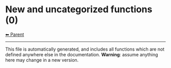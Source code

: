# New and uncategorized functions (0)

<!-- TEMPLATE header 2 -->
[⬅ Parent ](../index.md)
<hr />

This file is automatically generated, and includes all functions which are not defined anywhere else in the
documentation. **Warning**: assume anything here may change in a new version.

